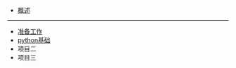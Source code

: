 <!-- docs/_sidebar.md -->

<div class="sidebar-content">

* [概述](/)
---
* [准备工作](/python/python-prepare.md)
* [python基础](/python/python-basic.md)
* 项目二
* 项目三

<div>